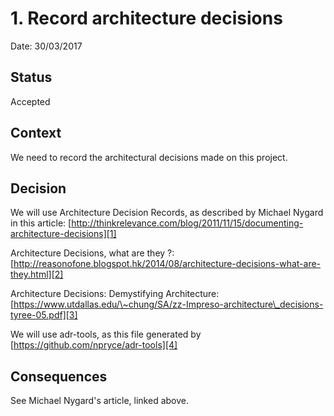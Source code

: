 # 1. Record architecture decisions

Date: 30/03/2017

## Status

Accepted

## Context

We need to record the architectural decisions made on this project.

## Decision

We will use Architecture Decision Records, as described by Michael Nygard in this article: [http://thinkrelevance.com/blog/2011/11/15/documenting-architecture-decisions][1]

Architecture Decisions, what are they ?: [http://reasonofone.blogspot.hk/2014/08/architecture-decisions-what-are-they.html][2]

Architecture Decisions: Demystifying Architecture: [https://www.utdallas.edu/\~chung/SA/zz-Impreso-architecture\_decisions-tyree-05.pdf][3]

We will use adr-tools, as this file generated by [https://github.com/npryce/adr-tools][4]

## Consequences

See Michael Nygard's article, linked above.

[1]:	http://thinkrelevance.com/blog/2011/11/15/documenting-architecture-decisions
[2]:	http://reasonofone.blogspot.hk/2014/08/architecture-decisions-what-are-they.html
[3]:	https://www.utdallas.edu/~chung/SA/zz-Impreso-architecture_decisions-tyree-05.pdf
[4]:	https://github.com/npryce/adr-tools